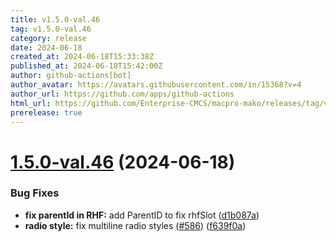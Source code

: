 ```yaml
---
title: v1.5.0-val.46
tag: v1.5.0-val.46
category: release
date: 2024-06-18
created_at: 2024-06-18T15:33:38Z
published_at: 2024-06-18T15:42:00Z
author: github-actions[bot]
author_avatar: https://avatars.githubusercontent.com/in/15368?v=4
author_url: https://github.com/apps/github-actions
html_url: https://github.com/Enterprise-CMCS/macpro-mako/releases/tag/v1.5.0-val.46
prerelease: true
---
```


# [1.5.0-val.46](https://github.com/Enterprise-CMCS/macpro-mako/compare/v1.5.0-val.45...v1.5.0-val.46) (2024-06-18)


### Bug Fixes

* **fix parentId in RHF:** add ParentID to fix rhfSlot ([d1b087a](https://github.com/Enterprise-CMCS/macpro-mako/commit/d1b087a27ea152bc11d024dd332b4f715ab1ca96))
* **radio style:** fix multiline radio styles ([#586](https://github.com/Enterprise-CMCS/macpro-mako/issues/586)) ([f639f0a](https://github.com/Enterprise-CMCS/macpro-mako/commit/f639f0a1587403cc262bebe82c67f1f9e48ef046))




